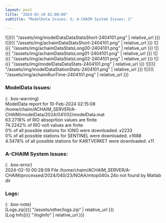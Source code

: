 ```yaml
---
layout: post
title: "2024-02-10 01:00:00"
subtitle: "ModelData Issues: 5; A-CHAIM System Issues: 1"

---
```


![]({{ "/assets/img/modelDataDataStatsShort-2404101.png" | relative_url }})
![]({{ "/assets/img/achaimDataStatsShort-2404101.png" | relative_url }})
![]({{ "/assets/img/achaimDataStatsLong00-2404101.png" | relative_url }})
![]({{ "/assets/img/achaimDataStatsLong01-2404101.png" | relative_url }})
![]({{ "/assets/img/achaimDataStatsLong02-2404101.png" | relative_url }})
![]({{ "/assets/img/modelDataDataStats-2404101.png" | relative_url }})
![]({{ "/assets/img/modelDataStationStats-2404101.png" | relative_url }})
![]({{ "/assets/img/achaimRunTime-2404101.png" | relative_url }})


### ModelData Issues:  
  
{: .box-warning}  
 ModelData report for 10-Feb-2024 02:15:08   
 /home/chaim/ACHAIM_SERVER/A-CHAIM/modelData/2024/041/02/modelData.mat   
 63.2718% of RIO absoprtion values are finite   
 74.2242% of RIO volt values are finite   
 0% of all possible stations for IONO were downloaded. x2233   
 0% of all possible stations for SENTINEL were downloaded. x1688   
 4.3478% of all possible stations for KARTVERKET were downloaded. x11   
  
### A-CHAIM System Issues:  
  
{: .box-error}  
2024-02-10 00:28:09 File /home/chaim/ACHAIM_SERVER/A-CHAIM/processed/2024/040/23/NOAA/mtop040x.24o not found by Matlab dir  

### Logs:  
  
{: .box-note}  
[Logs.zip]({{ "/assets/other/logs.zip" | relative_url }})  
[Log Info]({{ "/logInfo" | relative_url }})  
